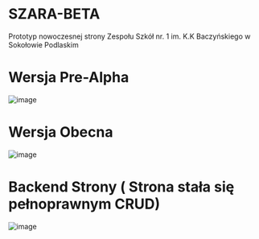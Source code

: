 # SZARA-BETA
Prototyp nowoczesnej strony Zespołu Szkół nr. 1 im. K.K Baczyńskiego w Sokołowie Podlaskim

# Wersja Pre-Alpha
![image](https://github.com/user-attachments/assets/58b4c57b-24f5-4501-a7e8-459ffddce3a5)
# Wersja Obecna
![image](https://github.com/user-attachments/assets/2c005ddf-ebfe-45bc-8cf1-314e6c92334a)
# Backend Strony ( Strona stała się pełnoprawnym CRUD)
![image](https://github.com/user-attachments/assets/17a2643c-242d-443a-ae6b-9017774f565c)
